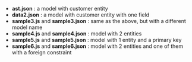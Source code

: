  - **ast.json** : a model with customer entity
 - **data2.json** : a model with customer entity with one field
 - **sample3.js** and **sample3.json** : same as the above, but with a different model name
 - **sample4.js** and **sample4.json** : model with 2 entities
 - **sample5.js** and **sample5.json** : model with 1 entity and a primary key
 - **sample6.js** and **sample6.json** : model with 2 entities and one of them with a foreign constraint
